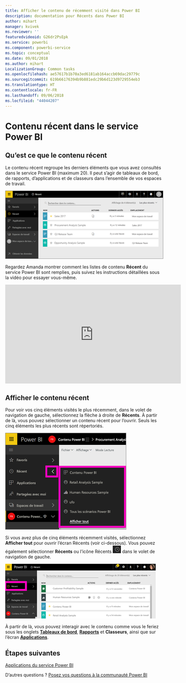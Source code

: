 ```yaml
---
title: Afficher le contenu de récemment visité dans Power BI
description: documentation pour Récents dans Power BI
author: mihart
manager: kvivek
ms.reviewer: ''
featuredvideoid: G26dr2PsEpk
ms.service: powerbi
ms.component: powerbi-service
ms.topic: conceptual
ms.date: 09/01/2018
ms.author: mihart
LocalizationGroup: Common tasks
ms.openlocfilehash: ae57617b1b70a3ed6181ab164accb69dac29779c
ms.sourcegitcommit: 619b66176394b9b881edc29b6d123d9729554eb3
ms.translationtype: HT
ms.contentlocale: fr-FR
ms.lasthandoff: 09/06/2018
ms.locfileid: "44044207"
---
```

# <a name="recent-content-in-power-bi-service"></a>Contenu **récent** dans le service Power BI


## <a name="what-is-recent-content"></a>Qu’est ce que le contenu récent
Le contenu récent regroupe les derniers éléments que vous avez consultés dans le service Power BI (maximum 20).  Il peut s’agir de tableaux de bord, de rapports, d’applications et de classeurs dans l’ensemble de vos espaces de travail.

![fenêtre Contenu récent](media/service-recent/power-bi-recent-screen.png)

Regardez Amanda montrer comment les listes de contenu **Récent** du service Power BI sont remplies, puis suivez les instructions détaillées sous la vidéo pour essayer vous-même.

<iframe width="560" height="315" src="https://www.youtube.com/embed/G26dr2PsEpk" frameborder="0" allowfullscreen></iframe>

## <a name="display-recent-content"></a>Afficher le contenu récent
Pour voir vos cinq éléments visités le plus récemment, dans le volet de navigation de gauche, sélectionnez la flèche à droite de **Récents**.  À partir de là, vous pouvez sélectionner un contenu récent pour l’ouvrir. Seuls les cinq éléments les plus récents sont répertoriés.

![menu volant Contenu récent](media/service-recent/power-bi-recent-flyout-new.png)

Si vous avez plus de cinq éléments récemment visités, sélectionnez **Afficher tout** pour ouvrir l’écran Récents (voir ci-dessous). Vous pouvez également sélectionner **Récents** ou l’icône Récents ![icône Récents](media/service-recent/power-bi-recent-icon.png) dans le volet de navigation de gauche.

![afficher tout le contenu récent](media/service-recent/power-bi-recent-list.png)

À partir de là, vous pouvez interagir avec le contenu comme vous le feriez sous les onglets [**Tableaux de bord**](service-dashboards.md), [**Rapports**](service-reports.md) et **Classeurs**, ainsi que sur l’écran [**Applications**](service-install-use-apps.md).

## <a name="next-steps"></a>Étapes suivantes
[Applications du service Power BI](service-install-use-apps.md)

D’autres questions ? [Posez vos questions à la communauté Power BI](http://community.powerbi.com/)

